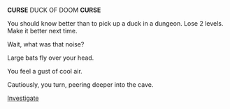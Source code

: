******CURSE******
DUCK OF DOOM
******CURSE******

You should know better than to pick up a duck in a dungeon. Lose 2 levels.
Make it better next time.

Wait, what was that noise?

Large bats fly over your head.

You feel a gust of cool air.

Cautiously, you turn, peering deeper into the cave.

[Investigate](../cave/cave.md)